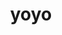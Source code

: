 ---
layout: smileys&emotion
title: yoyo
emoji: yoyo
permalink: 🪀.html
image: assets/img/3moji/yoyo.png
---